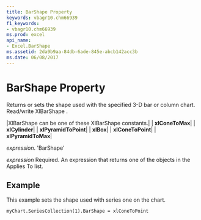 ```yaml
---
title: BarShape Property
keywords: vbagr10.chm66939
f1_keywords:
- vbagr10.chm66939
ms.prod: excel
api_name:
- Excel.BarShape
ms.assetid: 2da9b9aa-84db-6ade-845e-abcb142acc3b
ms.date: 06/08/2017
---
```



# BarShape Property

Returns or sets the shape used with the specified 3-D bar or column chart. Read/write XlBarShape .



|XlBarShape can be one of these XlBarShape constants.|
| **xlConeToMax**|
| **xlCylinder**|
| **xlPyramidToPoint**|
| **xlBox**|
| **xlConeToPoint**|
| **xlPyramidToMax**|

 _expression_. 'BarShape'

 _expression_ Required. An expression that returns one of the objects in the Applies To list.

## Example

This example sets the shape used with series one on the chart.


```vb
myChart.SeriesCollection(1).BarShape = xlConeToPoint
```


